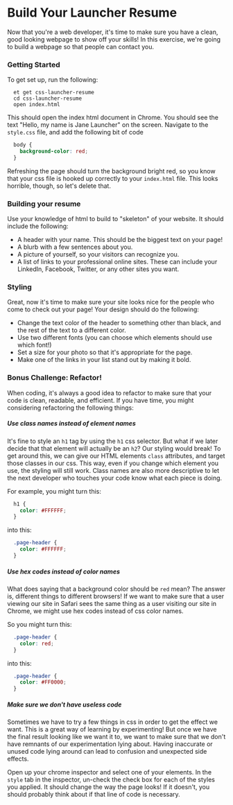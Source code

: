 # Build Your Launcher Resume

Now that you're a web developer, it's time to make sure you have a clean, good looking webpage to show off your skills! In this exercise, we're going to build a webpage so that people can contact you.

### Getting Started
To get set up, run the following:

```no-highlight
  et get css-launcher-resume
  cd css-launcher-resume
  open index.html
```

This should open the index html document in Chrome. You should see the text "Hello, my name is Jane Launcher" on the screen. Navigate to the `style.css` file, and add the following bit of code

```css
  body {
    background-color: red;
  }
```

Refreshing the page should turn the background bright red, so you know that your css file is hooked up correctly to your `index.html` file. This looks horrible, though, so let's delete that.

### Building your resume
Use your knowledge of html to build to "skeleton" of your website. It should include the following:

* A header with your name. This should be the biggest text on your page!
* A blurb with a few sentences about you.
* A picture of yourself, so your visitors can recognize you.
* A list of links to your professional online sites. These can include your LinkedIn, Facebook, Twitter, or any other sites you want.

### Styling
Great, now it's time to make sure your site looks nice for the people who come to check out your page! Your design should do the following:

* Change the text color of the header to something other than black, and the rest of the text to a different color.
* Use two different fonts (you can choose which elements should use which font!)
* Set a size for your photo so that it's appropriate for the page.
* Make one of the links in your list stand out by making it bold.

### Bonus Challenge: Refactor!
When coding, it's always a good idea to refactor to make sure that your code is clean, readable, and efficient. If you have time, you might considering refactoring the following things:

##### Use class names instead of element names
It's fine to style an `h1` tag by using the `h1` css selector. But what if we later decide that that element will actually be an `h2`? Our styling would break! To get around this, we can give our HTML elements `class` attributes, and target those classes in our css. This way, even if you change which element you use, the styling will still work. Class names are also more descriptive to let the next developer who touches your code know what each piece is doing.

For example, you might turn this:

```css
  h1 {
    color: #FFFFFF;
  }
```

into this:

```css
  .page-header {
    color: #FFFFFF;
  }
```

##### Use hex codes instead of color names
What does saying that a background color should be `red` mean? The answer is, different things to different browsers! If we want to make sure that a user viewing our site in Safari sees the same thing as a user visiting our site in Chrome, we might use hex codes instead of css color names.

So you might turn this:

```css
  .page-header {
    color: red;
  }
```

into this:

```css
  .page-header {
    color: #FF0000;
  }
```

##### Make sure we don't have useless code
Sometimes we have to try a few things in css in order to get the effect we want. This is a great way of learning by experimenting! But once we have the final result looking like we want it to, we want to make sure that we don't have remnants of our experimentation lying about. Having inaccurate or unused code lying around can lead to confusion and unexpected side effects.

Open up your chrome inspector and select one of your elements. In the `style` tab in the inspector, un-check the check box for each of the styles you applied. It should change the way the page looks! If it doesn't, you should probably think about if that line of code is necessary.
